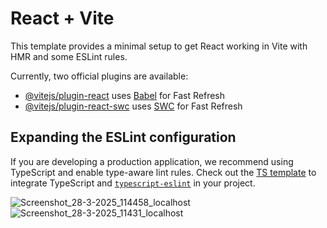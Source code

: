 # React + Vite

This template provides a minimal setup to get React working in Vite with HMR and some ESLint rules.

Currently, two official plugins are available:

- [@vitejs/plugin-react](https://github.com/vitejs/vite-plugin-react/blob/main/packages/plugin-react/README.md) uses [Babel](https://babeljs.io/) for Fast Refresh
- [@vitejs/plugin-react-swc](https://github.com/vitejs/vite-plugin-react-swc) uses [SWC](https://swc.rs/) for Fast Refresh

## Expanding the ESLint configuration

If you are developing a production application, we recommend using TypeScript and enable type-aware lint rules. Check out the [TS template](https://github.com/vitejs/vite/tree/main/packages/create-vite/template-react-ts) to integrate TypeScript and [`typescript-eslint`](https://typescript-eslint.io) in your project.

![Screenshot_28-3-2025_114458_localhost](https://github.com/user-attachments/assets/7c6febfa-3015-4473-b54b-47702260a48b)
![Screenshot_28-3-2025_11431_localhost](https://github.com/user-attachments/assets/99322696-5ecc-48b5-9eff-dd9293e61e07)
